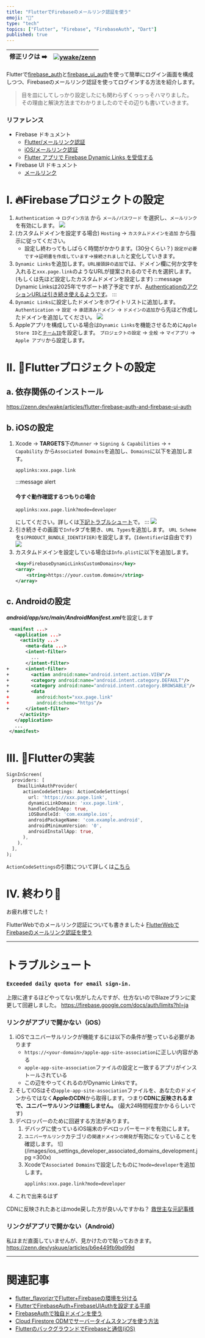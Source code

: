 ```yaml
---
title: "FlutterでFirebaseのメールリンク認証を使う"
emoji: "📩"
type: "tech"
topics: ["Flutter", "Firebase", "FirebaseAuth", "Dart"]
published: true
---
```


| 修正リクは ➡️ | [![ywake/zenn](https://img.shields.io/badge/ywake-zenn-blue?logo=github)](https://github.com/ywake/zenn) |
| --- | --- |

Flutterで[firebase_auth](https://pub.dev/packages/firebase_auth)と[firebase_ui_auth](https://pub.dev/packages/firebase_ui_auth)を使って簡単にログイン画面を構成しつつ、Firebaseのメールリンク認証を使ってログインする方法を紹介します。

> 目を皿にしてしっかり設定したにも関わらずくっっっそハマりました。
> その理由と解決方法までわかりましたのでその辺りも書いていきます。

### リファレンス
* Firebase ドキュメント
	* [Flutter/メールリンク認証](https://firebase.google.com/docs/auth/flutter/email-link-auth?hl=ja)
	* [iOS/メールリンク認証](https://firebase.google.com/docs/auth/ios/email-link-auth?hl=ja)
	* [Flutter アプリで Firebase Dynamic Links を受信する](https://firebase.google.com/docs/dynamic-links/flutter/receive?hl=ja)
* Firebase UI ドキュメント
	* [メールリンク](https://github.com/firebase/FirebaseUI-Flutter/blob/main/docs/firebase-ui-auth/providers/email-link.md)

# I. 🔥Firebaseプロジェクトの設定
1. `Authentication` → `ログイン方法` から `メール/パスワード` を選択し、`メールリンク` を有効にします。
	![](/images/firebase_auth_provider_mail_link.png)
1. (カスタムドメインを設定する場合) `Hosting` → `カスタムドメインを追加` から指示に従ってください。
	* 設定し終わってもしばらく時間がかかります。(30分くらい？)
		`設定が必要です`→`証明書を作成しています`→`接続されました`と変化していきます。
1. `Dynamic Links`を追加します。`URL接頭辞の追加`では、ドメイン欄に何か文字を入れると`xxx.page.link`のようなURLが提案されるのでそれを選択します。(もしくは先ほど設定したカスタムドメインを設定します)
	:::message
	Dynamic Linksは2025年でサポート終了予定ですが、[AuthenticationのアクションURLは引き続き使えるようです](https://firebase.google.com/support/dynamic-links-faq?hl=ja#i_only_use_dynamic_links_for_firebase_authentication_will_email_link_authentication_in_firebase_authentication_continue_to_work)。
	:::
1. `Dynamic Links`に設定したドメインをホワイトリストに追加します。
	`Authentication` → `設定` → `承認済みドメイン` → `ドメインの追加`から先ほど作成したドメインを追加してください。
	![](/images/firebase_auth_setting_whitelist.png)
1. Appleアプリを構成している場合は`Dynamic Links`を機能させるために`Apple Store ID`と[`チームID`](https://developer.apple.com/account#MembershipDetailsCard)を設定します。
	`プロジェクトの設定` → `全般` → `マイアプリ` → `Apple アプリ`から設定します。

# II. 🎯Flutterプロジェクトの設定
## a. 依存関係のインストール
https://zenn.dev/wake/articles/flutter-firebase-auth-and-firebase-ui-auth

## b. iOSの設定
1. Xcode → **TARGETS**下の`Runner` → `Signing & Capabilities` → `+ Capability` から`Associated Domains`を追加し、`Domains`に以下を追加します。
	```
	applinks:xxx.page.link
	```
	:::message alert
	#### 今すぐ動作確認するつもりの場合
	```
	applinks:xxx.page.link?mode=developer
	```
	にしてください。詳しくは[下記トラブルシュート](#リンクがアプリで開かない（iOS）)で。
	:::
	![](/images/xcode_associated_domains_page_link.png)
1. 引き続きその画面で`Info`タブを開き、`URL Types`を追加します。
	`URL Scheme`を`$(PRODUCT_BUNDLE_IDENTIFIER)`を設定します。(`Identifier`は自由です)
	![](/images/xcode_info_url_types_bundle_id.png)
1. カスタムドメインを設定している場合は`Info.plist`に以下を追加します。
	```xml
	<key>FirebaseDynamicLinksCustomDomains</key>
	<array>
		<string>https://your.custom.domain</string>
	</array>
	```

## c. Androidの設定
***android/app/src/main/AndroidManifest.xml***を設定します
```xml diff
 <manifest ...>
   <application ...>
     <activity ...>
       <meta-data ...>
       <intent-filter>
         ...
       </intent-filter>
+      <intent-filter>
+        <action android:name="android.intent.action.VIEW"/>
+        <category android:name="android.intent.category.DEFAULT"/>
+        <category android:name="android.intent.category.BROWSABLE"/>
+        <data
+          android:host="xxx.page.link"
+          android:scheme="https"/>
+      </intent-filter>
     </activity>
   </application>
   ...
 </manifest>
```


# III. 🎯Flutterの実装
```dart
SignInScreen(
  providers: [
    EmailLinkAuthProvider(
      actionCodeSettings: ActionCodeSettings(
        url: 'https://xxx.page.link',
        dynamicLinkDomain: 'xxx.page.link',
        handleCodeInApp: true,
        iOSBundleId: 'com.example.ios',
        androidPackageName: 'com.example.android',
        androidMinimumVersion: '0',
        androidInstallApp: true,
      ),
    ),
  ],
);
```
`ActionCodeSettings`の引数について詳しくは[こちら](https://firebase.google.com/docs/auth/flutter/email-link-auth?hl=ja#send_an_authentication_link_to_the_users_email_address)

# IV. 終わり🎉
お疲れ様でした！

FlutterWebでのメールリンク認証についても書きました↓
[FlutterWebでFirebaseのメールリンク認証を使う](https://zenn.dev/wake/articles/flutter-web-firebase-auth-with-email-link)

---

# トラブルシュート
### `Exceeded daily quota for email sign-in.`
上限に達するほどやってない気がしたんですが、仕方ないのでBlazeプランに変更して回避しました。
https://firebase.google.com/docs/auth/limits?hl=ja

### リンクがアプリで開かない（iOS）
1. iOSでユニバーサルリンクが機能するには以下の条件が整っている必要があります
	* `https://<your-domain>/apple-app-site-association`に正しい内容がある
	* `apple-app-site-association`ファイルの設定と一致するアプリがインストールされている
	* この辺をやってくれるのがDynamic Linksです。
1. そしてiOSはその`apple-app-site-association`ファイルを、あなたのドメインからではなく**AppleのCDN**から取得します。つまり**CDNに反映されるまで、ユニバーサルリンクは機能しません。** (最大24時間程度かかるらしいです)
1. デベロッパーのために回避する方法があります。
	1. デバッグに使っているiOS端末のデベロッパーモードを有効にします。
	1. `ユニバーサルリンク`カテゴリの`関連ドメインの開発`が有効になっていることを確認します。
		![](/images/ios_settings_developer_associated_domains_development.jpg =300x)
	1. Xcodeで`Associated Domains`で設定したものに`?mode=developer`を追加します。
		```
		applinks:xxx.page.link?mode=developer
		```
1. これで出来るはず

CDNに反映されたあとはmode戻した方が良いんですかね？
[救世主な元記事様](https://qiita.com/chichilam/items/9b646cdf4409d287195b#alternate-mode)



### リンクがアプリで開かない（Android）
私はまだ直面していませんが、見かけたので貼っておきます。
https://zenn.dev/yskuue/articles/b6e449fb9bd99d

---

# 関連記事
* [flutter_flavorizrでFlutter+Firebaseの環境を分ける](https://zenn.dev/wake/articles/flutter-flavorizr)
* [FlutterでFirebaseAuth+FirebaseUIAuthを設定する手順](https://zenn.dev/wake/articles/flutter-firebase-auth-and-firebase-ui-auth)
* [FirebaseAuthで独自ドメインを使う](https://zenn.dev/wake/articles/firebase-auth-with-custom-domain)
* [Cloud Firestore ODMでサーバータイムスタンプを使う方法](https://zenn.dev/wake/articles/flutter-firestore-odm-with-server-timestamp)
* [FlutterのバックグラウンドでFirebaseと通信(iOS)](https://zenn.dev/wake/articles/572fdd292ed482e6b5bc)